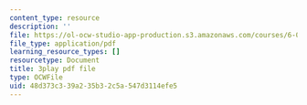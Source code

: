 ```yaml
---
content_type: resource
description: ''
file: https://ol-ocw-studio-app-production.s3.amazonaws.com/courses/6-0001-introduction-to-computer-science-and-programming-in-python-fall-2016/48d373c339a235b32c5a547d3114efe5_goalLDamePE.pdf
file_type: application/pdf
learning_resource_types: []
resourcetype: Document
title: 3play pdf file
type: OCWFile
uid: 48d373c3-39a2-35b3-2c5a-547d3114efe5
---
```

